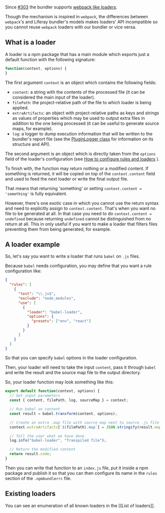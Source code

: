 Since [#303](https://github.com/liferay/liferay-js-toolkit/issues/303) the
bundler supports [webpack like loaders](https://webpack.js.org/loaders/).

Though the mechanism is inspired in `webpack`, the differences between
`webpack`'s and Liferay bundler's models makes loaders' API incompatible so you
cannot reuse `webpack` loaders with our bundler or vice versa.

## What is a loader

A loader is a npm package that has a main module which exports just a default
function with the following signature:

```javascript
function(context, options) {
}
```

The first argument `context` is an object which contains the following fields:

- `content`: a string with the contents of the processed file (it can be
  considered the main input of the loader).
- `filePath`: the project-relative path of the file to which loader is being
  applied.
- `extraArtifacts`: an object with project-relative paths as keys and strings as
  values of properties which may be used to output extra files in addition to
  the one being processed (it can be useful to generate source maps, for
  example).
- `log`: a logger to dump execution information that will be written to the
  bundler's report file (see the
  [PluginLogger class](https://github.com/liferay/liferay-js-toolkit/blob/master/packages/liferay-npm-build-tools-common/src/plugin-logger.js)
  for information on its structure and API).

The second argument is an object which is directly taken from the `options`
field of the loader's configuration (see
[How to configure rules and loaders](https://github.com/liferay/liferay-js-toolkit/wiki/How-to-use-liferay-npm-bundler#How-to-configure-rules-and-loaders)
).

To finish with, the function may return nothing or a modified content. If
something is returned, it will be copied on top of the `context.content` field
and used to feed the next loader or write the final output file.

That means that returning 'something' or setting `context.content = 'something'`
is fully equivalent.

However, there's one exotic case in which you cannot use the return syntax and
need to explicitly assign to `context.content`. That's when you want no file to
be generated at all. In that case you need to do `context.content = undefined`
because returning `undefined` cannot be distinguished from no return at all.
This in only useful if you want to make a loader that filters files preventing
them from being generated, for example.

## A loader example

So, let's say you want to write a loader that runs `babel` on `.js` files.

Because `babel` needs configuration, you may define that you want a rule
configuration like:

```json
{
  "rules": [
    {
      "test": "\\.js$",
      "exclude": "node_modules",
      "use": [
        {
          "loader": "babel-loader",
          "options": {
            "presets": ["env", "react"]
          }
        }
      ]
    }
  ]
}
```

So that you can specify `babel` options in the loader configuration.

Then, your loader will need to take the input `content`, pass it through `babel`
and write the result and the source map file to the output directory.

So, your loader function may look something like this:

```javascript
export default function(context, options) {
  // Get input parameters
  const { content, filePath, log, sourceMap } = context;

  // Run babel on content
  const result = babel.transform(content, options);

  // Create an extra .map file with source map next to source .js file
  context.extraArtifacts[`${filePath}.map`] = JSON.stringify(result.map);

  // Tell the user what we have done
  log.info("babel-loader", "Transpiled file");

  // Return the modified content
  return result.code;
}
```

Then you can write that function to an `index.js` file, put it inside a npm
package and publish it so that you can then configure its name in the `rules`
section of the `.npmbundlerrc` file.

## Existing loaders

You can see an enumeration of all known loaders in the [[List of loaders]].
